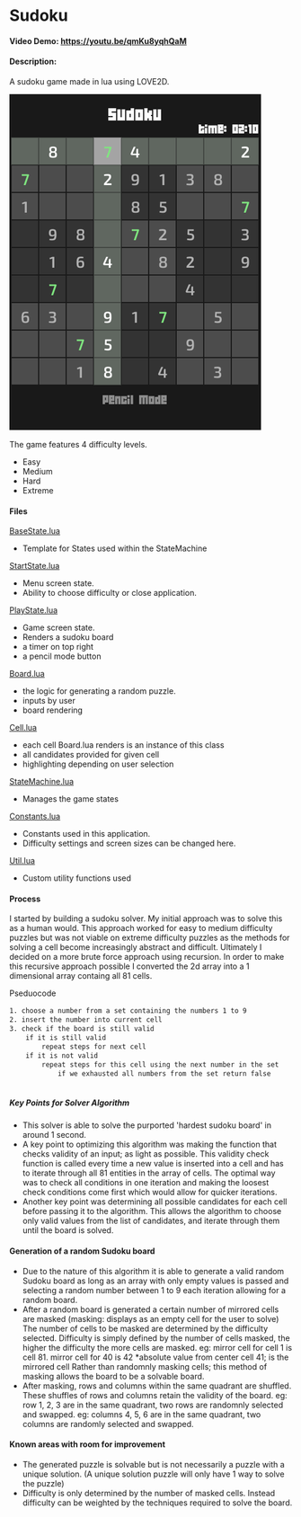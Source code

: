 # Sudoku
#### Video Demo: https://youtu.be/qmKu8yqhQaM
#### Description:
A sudoku game made in lua using LOVE2D.

![Game screenshot](/Screenshot.png)

The game features 4 difficulty levels.
- Easy
- Medium
- Hard
- Extreme

#### Files
[BaseState.lua](src/states/BaseState.lua)
- Template for States used within the StateMachine

[StartState.lua](src/states/StartState.lua)
- Menu screen state.
- Ability to choose difficulty or close application.

[PlayState.lua](src/states/PlayState.lua)
- Game screen state.
- Renders a sudoku board
- a timer on top right
- a pencil mode button 

[Board.lua](src/Board.lua)
- the logic for generating a random puzzle.
- inputs by user
- board rendering

[Cell.lua](src/Cell.lua)
- each cell Board.lua renders is an instance of this class
- all candidates provided for given cell
- highlighting depending on user selection

[StateMachine.lua](src/StateMachine.lua)
- Manages the game states

[Constants.lua](src/Constants.lua)
- Constants used in this application.
- Difficulty settings and screen sizes can be changed here.

[Util.lua](src/Util.lua)
- Custom utility functions used

#### Process
I started by building a sudoku solver.
My initial approach was to solve this as a human would.
This approach worked for easy to medium difficulty puzzles but was 
not viable on extreme difficulty puzzles as the methods for solving 
a cell become increasingly abstract and difficult.
Ultimately I decided on a more brute force approach using recursion.
In order to make this recursive approach possible I converted
the 2d array into a 1 dimensional array containg all 81 cells.

Pseduocode

```
1. choose a number from a set containing the numbers 1 to 9
2. insert the number into current cell
3. check if the board is still valid
    if it is still valid
        repeat steps for next cell 
    if it is not valid
        repeat steps for this cell using the next number in the set
            if we exhausted all numbers from the set return false
            
```

##### Key Points for Solver Algorithm
- This solver is able to solve the purported 'hardest sudoku board' in around 1 second.
- A key point to optimizing this algorithm was making the function that checks validity of an input;
as light as possible. 
This validity check function is called every time a new value is inserted into
a cell and has to iterate through all 81 entities in the array of cells.
The optimal way was to check all conditions in one iteration and making the loosest check conditions 
come first which would allow for quicker iterations.
- Another key point was determining all possible candidates for each cell before passing it to the algorithm.
This allows the algorithm to choose only valid values from the list of candidates, and iterate through them until the board is solved.

#### Generation of a random Sudoku board
- Due to the nature of this algorithm it is able to generate a valid random Sudoku board as long as an array with only empty values
is passed and selecting a random number between 1 to 9 each iteration allowing for a random board.
- After a random board is generated a certain number of mirrored cells are masked (masking: displays as an empty cell for the user to solve)
The number of cells to be masked are determined by the difficulty selected. 
Difficulty is simply defined by the number of cells masked, the higher the difficulty the more cells are masked.
eg: mirror cell for cell 1 is cell 81. mirror cell for 40 is 42 *absolute value from center cell 41; is the mirrored cell
Rather than randomnly masking cells; this method of masking allows the board to be a solvable board.
- After masking, rows and columns within the same quadrant are shuffled. These shuffles of rows and columns retain the validity of the board.
eg: row 1, 2, 3 are in the same quadrant, two rows are randomnly selected and swapped.
eg: columns 4, 5, 6 are in the same quadrant, two columns are randomly selected and swapped.

#### Known areas with room for improvement
- The generated puzzle is solvable but is not necessarily a puzzle with a unique solution. (A unique solution puzzle will only have 1 way to solve the puzzle)
- Difficulty is only determined by the number of masked cells. Instead difficulty can be weighted by the techniques required to solve the board.




